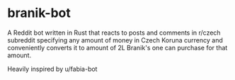 # branik-bot

A Reddit bot written in Rust that reacts to posts and comments in r/czech subreddit specifying any amount of money in Czech Koruna currency and conveniently converts it to amount of 2L Branik's one can purchase for that amount.

Heavily inspired by u/fabia-bot
